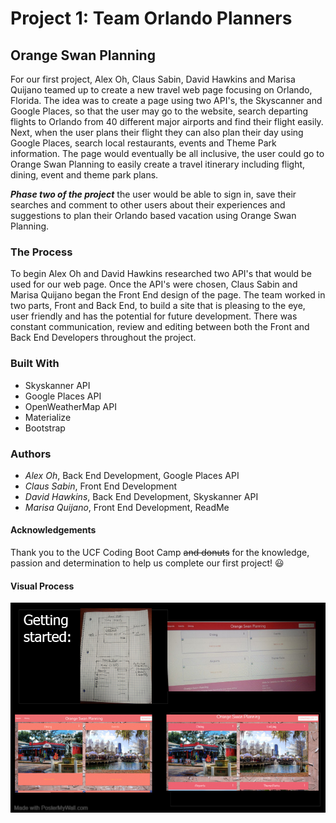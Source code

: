 # Project 1: Team Orlando Planners


## **Orange Swan Planning**

For our first project, Alex Oh, Claus Sabin, David Hawkins and Marisa Quijano teamed up to create a new travel web page focusing on Orlando, Florida. The idea was to create a page using two API's, the Skyscanner and Google Places, so that the user may go to the website, search departing flights to Orlando from 40 different major airports and find their flight easily. Next, when the user plans their flight they can also plan their day using Google Places, search local restaurants, events and Theme Park information. The page would eventually be all inclusive, the user could go to Orange Swan Planning to easily create a travel itinerary including flight, dining, event and theme park plans. 

__*Phase two of the project*__ the user would be able to sign in, save their searches and comment to other users about their experiences and suggestions to plan their Orlando based vacation using Orange Swan Planning.


### **The Process**

To begin Alex Oh and David Hawkins researched two API's that would be used for our web page. Once the API's were chosen, Claus Sabin and Marisa Quijano began the Front End design of the page. The team worked in two parts, Front and Back End, to build a site that is pleasing to the eye, user friendly and has the potential for future development. There was constant communication, review and editing between both the Front and Back End Developers throughout the project. 


### **Built With**

* Skyskanner API
* Google Places API
* OpenWeatherMap API
* Materialize
* Bootstrap


### **Authors**

* *Alex Oh*, Back End Development, Google Places API
* *Claus Sabin*, Front End Development
* *David Hawkins*, Back End Development, Skyskanner API
* *Marisa Quijano*, Front End Development, ReadMe


#### **Acknowledgements**

Thank you to the UCF Coding Boot Camp ~~and donuts~~ for the knowledge, passion and determination to help us complete our first project! :smiley:


#### **Visual Process**

![readme5](/assets/images/readme5.jpg)








